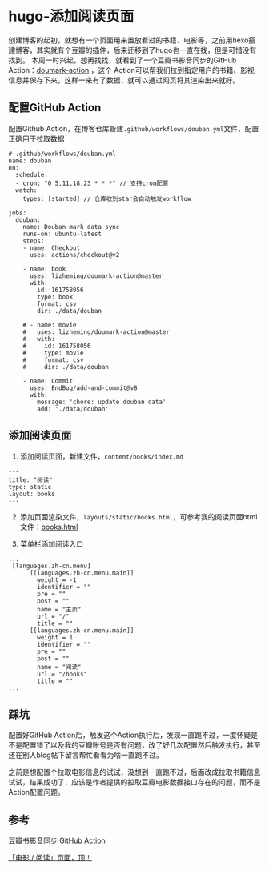 # hugo-添加阅读页面

创建博客的起初，就想有一个页面用来置放看过的书籍、电影等，之前用hexo搭建博客，其实就有个豆瓣的插件，后来迁移到了hugo也一直在找，但是可惜没有找到。
本周一时兴起，想再找找，就看到了一个豆瓣书影音同步的GitHub Action：[doumark-action](https://github.com/lizheming/doumark-action) ，这个 Action可以帮我们拉到指定用户的书籍、影视信息并保存下来，这样一来有了数据，就可以通过网页将其渲染出来就好。

## 配置GitHub Action
配置Github Action，在博客仓库新建`.github/workflows/douban.yml`文件，配置正确用于拉取数据

```
# .github/workflows/douban.yml
name: douban
on: 
  schedule:
  - cron: "0 5,11,18,23 * * *" // 支持cron配置
  watch:
    types: [started] // 仓库收到star会自动触发workflow

jobs:
  douban:
    name: Douban mark data sync
    runs-on: ubuntu-latest
    steps:
    - name: Checkout
      uses: actions/checkout@v2

    - name: book
      uses: lizheming/doumark-action@master
      with:
        id: 161758056
        type: book
        format: csv
        dir: ./data/douban

    # - name: movie
    #   uses: lizheming/doumark-action@master
    #   with:
    #     id: 161758056
    #     type: movie
    #     format: csv
    #     dir: ./data/douban
  
    - name: Commit
      uses: EndBug/add-and-commit@v8
      with:
        message: 'chore: update douban data'
        add: './data/douban'
```

## 添加阅读页面
1. 添加阅读页面，新建文件，`content/books/index.md`

```
---
title: "阅读"
type: static
layout: books
---
```

2. 添加页面渲染文件，`layouts/static/books.html`，可参考我的阅读页面html文件：[books.html](https://github.com/nullUfull/nullUfull.github.io/blob/master/layouts/static/books.html)

3. 菜单栏添加阅读入口
```
...
 [languages.zh-cn.menu]
      [[languages.zh-cn.menu.main]]
        weight = -1
        identifier = ""
        pre = ""
        post = ""
        name = "主页"
        url = "/"
        title = ""
      [[languages.zh-cn.menu.main]]
        weight = 1
        identifier = ""
        pre = ""
        post = ""
        name = "阅读"
        url = "/books"
        title = ""
...
```
## 踩坑
配置好GitHub Action后，触发这个Action执行后，发现一直跑不过，一度怀疑是不是配置错了以及我的豆瓣账号是否有问题，改了好几次配置然后触发执行，甚至还在别人blog帖下留言帮忙看看为啥一直跑不过。

之前是想配置个拉取电影信息的试试，没想到一直跑不过，后面改成拉取书籍信息试试，结果成功了，应该是作者提供的拉取豆瓣电影数据接口存在的问题，而不是Action配置问题。

## 参考
[豆瓣书影音同步 GitHub Action](https://imnerd.org/doumark.html)

[「电影 / 阅读」页面，顶！](https://immmmm.com/doumark-action/)
